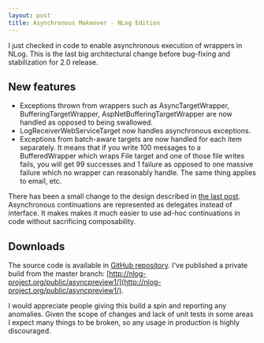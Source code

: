 ```yaml
---
layout: post
title: Asynchronous Makeover - NLog Edition
---
```


I just checked in code to enable asynchronous execution of wrappers in NLog. This is the last big architectural change before bug-fixing and stabilization for 2.0 release.

New features
------------
 * Exceptions thrown from wrappers such as AsyncTargetWrapper, BufferingTargetWrapper, AspNetBufferingTargetWrapper are now handled as opposed to being swallowed.
 * LogReceiverWebServiceTarget now handles asynchronous exceptions.
 * Exceptions from batch-aware targets are now handled for each item separately. It means that if you write 100 messages to a BufferedWrapper which wraps File target and one of those file writes fails, you will get 99 successes and 1 failure as opposed to one massive failure which no wrapper can reasonably handle. The same thing applies to email, etc.

There has been a small change to the design described in [the last post](http://nlog-project.org/2010/05/09/asynchronous-logging-in-nlog-2-0.html). Asynchronous continuations are represented as delegates instead of interface. It makes makes it much easier to use ad-hoc continuations in code without sacrificing composability.

Downloads
---------
The source code is available in [GitHub repository](http://github.com/NLog/NLog). I've published a private build from the master branch: [http://nlog-project.org/public/asyncpreview1/](http://nlog-project.org/public/asyncpreview1/).

I would appreciate people giving this build a spin and reporting any anomalies. Given the scope of changes and lack of unit tests in some areas I expect many things to be broken, so any usage in production is highly discouraged.